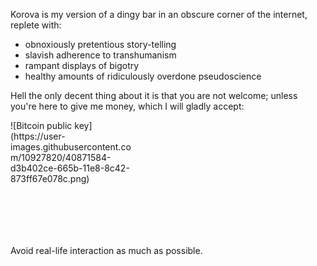 Korova is my version of a dingy bar in an obscure corner of the internet, replete with: 

* obnoxiously pretentious story-telling 
* slavish adherence to transhumanism
* rampant displays of bigotry
* healthy amounts of ridiculously overdone pseudoscience

Hell the only decent thing about it is that you are not welcome; unless you're here to give me money, which I will gladly accept:
<div style="width: 200px; height: 200px">
![Bitcoin public key](https://user-images.githubusercontent.com/10927820/40871584-d3b402ce-665b-11e8-8c42-873ff67e078c.png)
</div>
Avoid real-life interaction as much as possible.
